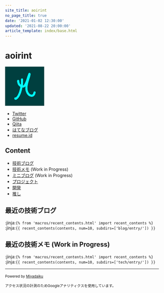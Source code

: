 ```yaml
---
site_title: aoirint
no_page_title: true
date: '2021-01-02 12:30:00'
updated: '2021-08-22 20:00:00'
article_template: index/base.html
---
```

# aoirint

![avatar](/static/images/avatar.png)

- [Twitter](https://twitter.com/aoirint)
- [GitHub](https://github.com/aoirint)
- [Qiita](https://qiita.com/aoirint)
- [はてなブログ](https://aoirint.hatenablog.com/)
- [resume.id](https://www.resume.id/aoirint)

## Content
- [技術ブログ](blog/)
- [技術メモ](tech/) (Work in Progress)
- [ミニブログ](times/) (Work in Progress)
- [プロジェクト](works/)
- [開発](dev/)
- [推し](favs/)

## 最近の技術ブログ

:jinja:`{% from 'macros/recent_contents.html' import recent_contents %}`
:jinja:`{{ recent_contents(contents, num=10, subdirs=['blog/entry/']) }}`

## 最近の技術メモ (Work in Progress)

:jinja:`{% from 'macros/recent_contents.html' import recent_contents %}`
:jinja:`{{ recent_contents(contents, num=10, subdirs=['tech/entry/']) }}`

---
<small>Powered by [Miyadaiku](https://github.com/miyadaiku/miyadaiku)</small>

<small>アクセス状況の計測のためGoogleアナリティクスを使用しています。</small>
